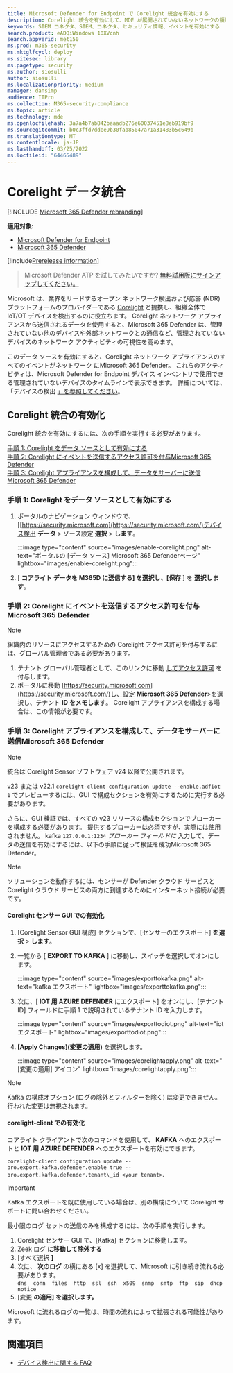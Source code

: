 ```yaml
---
title: Microsoft Defender for Endpoint で Corelight 統合を有効にする
description: Corelight 統合を有効にして、MDE が展開されていないネットワークの領域で IoT/OT デバイスに焦点を当てた可視性を得る
keywords: SIEM コネクタ、SIEM、コネクタ、セキュリティ情報、イベントを有効にする
search.product: eADQiWindows 10XVcnh
search.appverid: met150
ms.prod: m365-security
ms.mktglfcycl: deploy
ms.sitesec: library
ms.pagetype: security
ms.author: siosulli
author: siosulli
ms.localizationpriority: medium
manager: dansimp
audience: ITPro
ms.collection: M365-security-compliance
ms.topic: article
ms.technology: mde
ms.openlocfilehash: 3a7a4b7ab842baaadb276e60037451e8eb919bf9
ms.sourcegitcommit: b0c3ffd7ddee9b30fab85047a71a31483b5c649b
ms.translationtype: MT
ms.contentlocale: ja-JP
ms.lasthandoff: 03/25/2022
ms.locfileid: "64465489"
---
```

# <a name="enable-corelight-data-integration"></a>Corelight データ統合

[!INCLUDE [Microsoft 365 Defender rebranding](../../includes/microsoft-defender.md)]

**適用対象:**

- [Microsoft Defender for Endpoint](https://go.microsoft.com/fwlink/?linkid=2154037)
- [Microsoft 365 Defender](https://go.microsoft.com/fwlink/?linkid=2118804)

[!include[Prerelease information](../../includes/prerelease.md)]

> Microsoft Defender ATP を試してみたいですか? [無料試用版にサインアップしてください。](https://signup.microsoft.com/create-account/signup?products=7f379fee-c4f9-4278-b0a1-e4c8c2fcdf7e&ru=https://aka.ms/MDEp2OpenTrial?ocid=docs-wdatp-enablesiem-abovefoldlink)

Microsoft は、業界をリードするオープン ネットワーク検出および応答 (NDR) プラットフォームのプロバイダーである [Corelight](https://corelight.com/integrations/iot-security) と提携し、組織全体で IoT/OT デバイスを検出するのに役立ちます。 Corelight ネットワーク アプライアンスから送信されるデータを使用すると、Microsoft 365 Defender は、管理されていない他のデバイスや外部ネットワークとの通信など、管理されていないデバイスのネットワーク アクティビティの可視性を高めます。

このデータ ソースを有効にすると、Corelight ネットワーク アプライアンスのすべてのイベントがネットワーク にMicrosoft 365 Defender。 これらのアクティビティは、Microsoft Defender for Endpoint デバイス インベントリで使用できる管理されていないデバイスのタイムラインで表示できます。 詳細については、「デバイスの検出 [」を参照してください](device-discovery.md)。

## <a name="enabling-the-corelight-integration"></a>Corelight 統合の有効化

Corelight 統合を有効にするには、次の手順を実行する必要があります。

[手順 1: Corelight をデータ ソースとして有効にする](#step-1-turn-on-corelight-as-a-data-source)<br>
[手順 2: Corelight にイベントを送信するアクセス許可を付与Microsoft 365 Defender](#step-2-provide-permission-for-corelight-to-send-events-to-microsoft-365-defender)<br>
[手順 3: Corelight アプライアンスを構成して、データをサーバーに送信Microsoft 365 Defender](#step-3-configure-your-corelight-appliance-to-send-data-to-microsoft-365-defender)

### <a name="step-1-turn-on-corelight-as-a-data-source"></a>手順 1: Corelight をデータ ソースとして有効にする

1. ポータルのナビゲーション ウィンドウで、[[https://security.microsoft.com](https://security.microsoft.com/)デバイス検出 **データ** \> ソース設定 **選択** \> **します**。

   :::image type="content" source="images/enable-corelight.png" alt-text="ポータルの [データ ソース] Microsoft 365 Defenderページ" lightbox="images/enable-corelight.png":::

2. [ **コアライト データを M365D に送信する] を選択し、[保存** ] を **選択します**。

### <a name="step-2-provide-permission-for-corelight-to-send-events-to-microsoft-365-defender"></a>手順 2: Corelight にイベントを送信するアクセス許可を付与Microsoft 365 Defender

> [!NOTE]
> 組織内のリソースにアクセスするための Corelight アクセス許可を付与するには、グローバル管理者である必要があります。

1. テナント グローバル管理者として、このリンクに移動 [してアクセス許可](<https://login.microsoftonline.com/common/oauth2/authorize?prompt=consent&client_id=d8be544e-9d1a-4825-a5cb-fb447457f692&response_type=code&sso_reload=true>) を付与します。
2. ポータルに移動 [https://security.microsoft.com](https://security.microsoft.com/)し、設定 **Microsoft 365 Defender**\>を選択し、テナント **ID をメモします**。 Corelight アプライアンスを構成する場合は、この情報が必要です。

### <a name="step-3-configure-your-corelight-appliance-to-send-data-to-microsoft-365-defender"></a>手順 3: Corelight アプライアンスを構成して、データをサーバーに送信Microsoft 365 Defender

> [!NOTE]
>  統合は Corelight Sensor ソフトウェア v24 以降で公開されます。 

v23 または v22.1 `corelight-client configuration update --enable.adfiot 1` でプレビューするには、GUI で構成セクションを有効にするために実行する必要があります。

さらに、GUI 検証では、すべての v23 リリースの構成セクションでブローカーを構成する必要があります。  提供するブローカーは必須ですが、実際には使用されません。 kafka `127.0.0.1:1234` _ブローカー フィールドに_ 入力して、データの送信を有効にするには、以下の手順に従って検証を成功Microsoft 365 Defender。

> [!NOTE]
> ソリューションを動作するには、センサーが Defender クラウド サービスと Corelight クラウド サービスの両方に到達するためにインターネット接続が必要です。

#### <a name="enabling-in-the-corelight-sensor-gui"></a>Corelight センサー GUI での有効化

1. [Corelight Sensor GUI 構成] セクションで、[センサーのエクスポート] **を選択** \> **します**。
2. 一覧から [ **EXPORT TO KAFKA** ] に移動し、スイッチを選択してオンにします。

   :::image type="content" source="images/exporttokafka.png" alt-text="kafka エクスポート" lightbox="images/exporttokafka.png":::

3. 次に、[ **IOT 用 AZURE DEFENDER** にエクスポート] をオンにし、[テナント ID] フィールドに手順 1 で説明されているテナント ID を入力します。

   :::image type="content" source="images/exporttodiot.png" alt-text="iot エクスポート" lightbox="images/exporttodiot.png":::

4. **[Apply Changes]\(変更の適用\)** を選択します。

   :::image type="content" source="images/corelightapply.png" alt-text="[変更の適用] アイコン" lightbox="images/corelightapply.png":::

> [!NOTE]
> Kafka の構成オプション (ログの除外とフィルターを除く) は変更できません。 行われた変更は無視されます。

#### <a name="enabling-in-the-corelight-client"></a>corelight-client での有効化

コアライト クライアントで次のコマンドを使用して、 **KAFKA** へのエクスポートと **IOT 用 AZURE DEFENDER** へのエクスポートを有効にできます。

`corelight-client configuration update --bro.export.kafka.defender.enable true --bro.export.kafka.defender.tenant\_id <your tenant>`.

> [!IMPORTANT]
> Kafka エクスポートを既に使用している場合は、別の構成について Corelight サポートに問い合わせください。

最小限のログ セットの送信のみを構成するには、次の手順を実行します。

1. Corelight センサー GUI で、[Kafka] セクションに移動します。
2. Zeek ログ **に移動して除外する**
3. [すべて選択 **]**
4. 次に、 **次のログ** の横にある [x] を選択して、Microsoft に引き続き流れる必要があります。  
    `dns  conn  files  http  ssl  ssh  x509  snmp  smtp  ftp  sip  dhcp  notice`
5. [変更 **の適用] を選択します。**

Microsoft に流れるログの一覧は、時間の流れによって拡張される可能性があります。

## <a name="see-also"></a>関連項目

- [デバイス検出に関する FAQ](device-discovery-faq.md)
